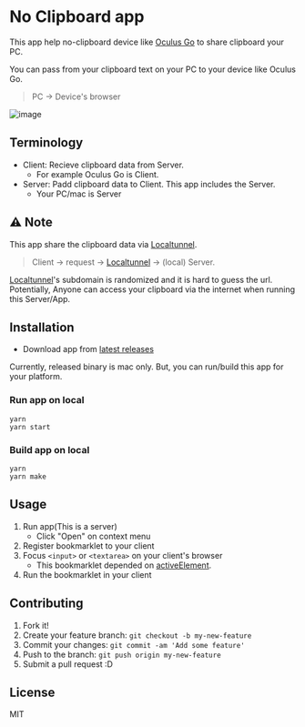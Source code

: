 # No Clipboard app

This app help no-clipboard device like [Oculus Go](https://www.oculus.com/go/) to share clipboard your PC.

You can pass from your clipboard text on your PC to your device like Oculus Go.

> PC -> Device's browser

![image](https://monosnap.com/direct/AMCIWRcoop88VOyxMTDVHd4Zs3V3IU)

## Terminology

- Client: Recieve clipboard data from Server.
    - For example Oculus Go is Client.
- Server: Padd clipboard data to Client. This app includes the Server.
    - Your PC/mac is Server

## :warning: Note

This app share the clipboard data via [Localtunnel](https://localtunnel.github.io/www/).

> Client -> request -> [Localtunnel](https://localtunnel.github.io/www/) -> (local) Server.

[Localtunnel](https://localtunnel.github.io/www/)'s subdomain is randomized and it is hard to guess the url.
Potentially, Anyone can access your clipboard via the internet when running this Server/App.

## Installation

- Download app from [latest releases](https://github.com/azu/no-clipboard-app/releases/latest)

Currently, released binary is mac only.
But, you can run/build this app for your platform.

### Run app on local

    yarn
    yarn start

### Build app on local

    yarn
    yarn make

## Usage

1. Run app(This is a server)
    - Click "Open" on context menu
2. Register bookmarklet to your client
3. Focus `<input>` or `<textarea>` on your client's browser
    - This bookmarklet depended on [activeElement](https://developer.mozilla.org/en-US/docs/Web/API/DocumentOrShadowRoot/activeElement).
4. Run the bookmarklet in your client

## Contributing

1. Fork it!
2. Create your feature branch: `git checkout -b my-new-feature`
3. Commit your changes: `git commit -am 'Add some feature'`
4. Push to the branch: `git push origin my-new-feature`
5. Submit a pull request :D

## License

MIT
